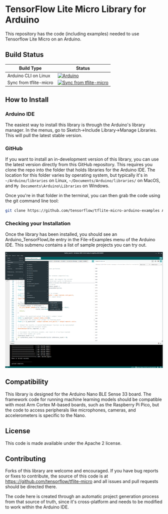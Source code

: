 # TensorFlow Lite Micro Library for Arduino

This repository has the code (including examples) needed to use Tensorflow Lite Micro on an Arduino.

## Build Status

Build Type          |     Status    |
---------------     | ------------- |
Arduino CLI on Linux  | [![Arduino](https://github.com/tensorflow/tflite-micro-arduino-examples/actions/workflows/ci.yml/badge.svg?event=schedule)](https://github.com/tensorflow/tflite-micro-arduino-examples/actions/workflows/ci.yml)
Sync from tflite-micro  | [![Sync from tflite-micro](https://github.com/tensorflow/tflite-micro-arduino-examples/actions/workflows/sync.yml/badge.svg)](https://github.com/tensorflow/tflite-micro-arduino-examples/actions/workflows/sync.yml)

## How to Install

### Arduino IDE

The easiest way to install this library is through the Arduino's library manager.
In the menus, go to Sketch->Include Library->Manage Libraries. This will pull
the latest stable version.

### GitHub

If you want to install an in-development version of this library, you can use the
latest version directly from this GitHub repository. This requires you clone the
repo into the folder that holds libraries for the Arduino IDE. The location for
this folder varies by operating system, but typically it's in
`~/Arduino/libraries` on Linux, `~/Documents/Arduino/libraries/` on MacOS, and
`My Documents\Arduino\Libraries` on Windows.

Once you're in that folder in the terminal, you can then grab the code using the
git command line tool:

```bash
git clone https://github.com/tensorflow/tflite-micro-arduino-examples Arduino_TensorFlowLite
```

### Checking your Installation

Once the library has been installed, you should see an Arduino_TensorFlowLite
entry in the File->Examples menu of the Arduino IDE. This submenu contains a list
of sample projects you can try out.

![Hello World](docs/hello_world_screenshot.png)

## Compatibility

This library is designed for the Arduino Nano BLE Sense 33 board. The framework
code for running machine learning models should be compatible with most Arm Cortex
M-based boards, such as the Raspberry Pi Pico, but the code to access peripherals
like microphones, cameras, and accelerometers is specific to the Nano.

## License

This code is made available under the Apache 2 license.

## Contributing

Forks of this library are welcome and encouraged. If you have bug reports or
fixes to contribute, the source of this code is at [https:://github.com/tensorflow/tflite-micro](github.com/tensorflow/tflite-micro)
and all issues and pull requests should be directed there.

The code here is created through an automatic project generation process from
that source of truth, since it's cross-platform and needs to be modified to
work within the Arduino IDE.